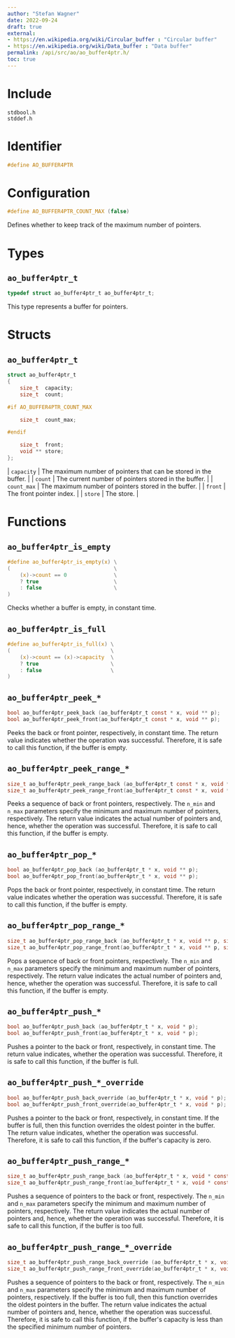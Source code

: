 ```yaml
---
author: "Stefan Wagner"
date: 2022-09-24
draft: true
external:
- https://en.wikipedia.org/wiki/Circular_buffer : "Circular buffer"
- https://en.wikipedia.org/wiki/Data_buffer : "Data buffer"
permalink: /api/src/ao/ao_buffer4ptr.h/
toc: true
---
```


# Include

`stdbool.h` <br/>
`stddef.h`

# Identifier

```c
#define AO_BUFFER4PTR
```

# Configuration

```c
#define AO_BUFFER4PTR_COUNT_MAX (false)
```

Defines whether to keep track of the maximum number of pointers.

# Types

## `ao_buffer4ptr_t`

```c
typedef struct ao_buffer4ptr_t ao_buffer4ptr_t;
```

This type represents a buffer for pointers.

# Structs

## `ao_buffer4ptr_t`

```c
struct ao_buffer4ptr_t
{
    size_t  capacity;
    size_t  count;

#if AO_BUFFER4PTR_COUNT_MAX

    size_t  count_max;

#endif

    size_t  front;
    void ** store;
};
```

| `capacity` | The maximum number of pointers that can be stored in the buffer. |
| `count` | The current number of pointers stored in the buffer. |
| `count_max` | The maximum number of pointers stored in the buffer. |
| `front` | The front pointer index. |
| `store` | The store. |

# Functions

## `ao_buffer4ptr_is_empty`

```c
#define ao_buffer4ptr_is_empty(x) \
(                                 \
    (x)->count == 0               \
    ? true                        \
    : false                       \
)
```

Checks whether a buffer is empty, in constant time.

## `ao_buffer4ptr_is_full`

```c
#define ao_buffer4ptr_is_full(x) \
(                                \
    (x)->count == (x)->capacity  \
    ? true                       \
    : false                      \
)
```

## `ao_buffer4ptr_peek_*`

```c
bool ao_buffer4ptr_peek_back (ao_buffer4ptr_t const * x, void ** p);
bool ao_buffer4ptr_peek_front(ao_buffer4ptr_t const * x, void ** p);
```

Peeks the back or front pointer, respectively, in constant time. The return value indicates whether the operation was successful. Therefore, it is safe to call this function, if the buffer is empty.

## `ao_buffer4ptr_peek_range_*`

```c
size_t ao_buffer4ptr_peek_range_back (ao_buffer4ptr_t const * x, void ** p, size_t n_min, size_t n_max);
size_t ao_buffer4ptr_peek_range_front(ao_buffer4ptr_t const * x, void ** p, size_t n_min, size_t n_max);
```

Peeks a sequence of back or front pointers, respectively. The `n_min` and `n_max` parameters specify the minimum and maximum number of pointers, respectively. The return value indicates the actual number of pointers and, hence, whether the operation was successful. Therefore, it is safe to call this function, if the buffer is empty.

## `ao_buffer4ptr_pop_*`

```c
bool ao_buffer4ptr_pop_back (ao_buffer4ptr_t * x, void ** p);
bool ao_buffer4ptr_pop_front(ao_buffer4ptr_t * x, void ** p);
```

Pops the back or front pointer, respectively, in constant time. The return value indicates whether the operation was successful. Therefore, it is safe to call this function, if the buffer is empty.

## `ao_buffer4ptr_pop_range_*`

```c
size_t ao_buffer4ptr_pop_range_back (ao_buffer4ptr_t * x, void ** p, size_t n_min, size_t n_max);
size_t ao_buffer4ptr_pop_range_front(ao_buffer4ptr_t * x, void ** p, size_t n_min, size_t n_max);
```

Pops a sequence of back or front pointers, respectively. The `n_min` and `n_max` parameters specify the minimum and maximum number of pointers, respectively. The return value indicates the actual number of pointers and, hence, whether the operation was successful. Therefore, it is safe to call this function, if the buffer is empty.

## `ao_buffer4ptr_push_*`

```c
bool ao_buffer4ptr_push_back (ao_buffer4ptr_t * x, void * p);
bool ao_buffer4ptr_push_front(ao_buffer4ptr_t * x, void * p);
```

Pushes a pointer to the back or front, respectively, in constant time. The return value indicates, whether the operation was successful. Therefore, it is safe to call this function, if the buffer is full.

## `ao_buffer4ptr_push_*_override`

```c
bool ao_buffer4ptr_push_back_override (ao_buffer4ptr_t * x, void * p);
bool ao_buffer4ptr_push_front_override(ao_buffer4ptr_t * x, void * p);
```

Pushes a pointer to the back or front, respectively, in constant time. If the buffer is full, then this function overrides the oldest pointer in the buffer. The return value indicates, whether the operation was successful. Therefore, it is safe to call this function, if the buffer's capacity is zero.

## `ao_buffer4ptr_push_range_*`

```c
size_t ao_buffer4ptr_push_range_back (ao_buffer4ptr_t * x, void * const * p, size_t n_min, size_t n_max);
size_t ao_buffer4ptr_push_range_front(ao_buffer4ptr_t * x, void * const * p, size_t n_min, size_t n_max);
```

Pushes a sequence of pointers to the back or front, respectively. The `n_min` and `n_max` parameters specify the minimum and maximum number of pointers, respectively. The return value indicates the actual number of pointers and, hence, whether the operation was successful. Therefore, it is safe to call this function, if the buffer is too full.

## `ao_buffer4ptr_push_range_*_override`

```c
size_t ao_buffer4ptr_push_range_back_override (ao_buffer4ptr_t * x, void * const * p, size_t n_min, size_t n_max);
size_t ao_buffer4ptr_push_range_front_override(ao_buffer4ptr_t * x, void * const * p, size_t n_min, size_t n_max);
```

Pushes a sequence of pointers to the back or front, respectively. The `n_min` and `n_max` parameters specify the minimum and maximum number of pointers, respectively. If the buffer is too full, then this function overrides the oldest pointers in the buffer. The return value indicates the actual number of pointers and, hence, whether the operation was successful. Therefore, it is safe to call this function, if the buffer's capacity is less than the specified minimum number of pointers.
